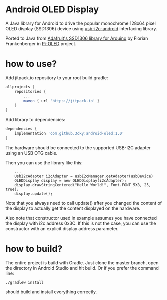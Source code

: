 Android OLED Display
===============

A Java library for Android to drive the popular monochrome 128x64 pixel OLED display (SSD1306)
device using [usb-i2c-android](https://github.com/3cky/usb-i2c-android) interfacing library.

Ported to Java from [Adafruit's SSD1306 library for Arduino](https://github.com/adafruit/Adafruit_SSD1306) 
by Florian Frankenberger in [Pi-OLED](https://github.com/entrusc/Pi-OLED) project.

how to use?
============
Add jitpack.io repository to your root build.gradle:
```gradle
allprojects {
    repositories {
        ...
        maven { url 'https://jitpack.io' }
    }
}
```
Add library to dependencies:
```gradle
dependencies {
    implementation 'com.github.3cky:android-oled:1.0'
}
```

The hardware should be connected to the supported USB-I2C adapter using an USB OTG cable.

Then you can use the library like this:
```
    ...
    UsbI2cAdapter i2cAdapter = usbI2cManager.getAdapter(usbDevice)
    OLEDDisplay display = new OLEDDisplay(i2cAdapter);
    display.drawStringCentered("Hello World!", Font.FONT_5X8, 25, true);
    display.update();
```

Note that you always need to call update() after you changed the content of the display
to actually get the content displayed on the hardware.

Also note that constructor used in example assumes you have connected the display 
with i2c address 0x3C. If this is not the case, you can use the constructor with 
an explicit display address parameter.

how to build?
=============

The entire project is build with Gradle. Just clone the master branch, open the 
directory in Android Studio and hit build. Or if you prefer the command line:

    ./gradlew install

should build and install everything correctly.